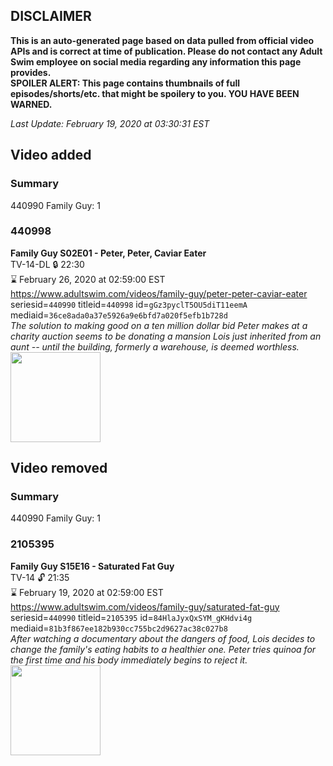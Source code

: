 ## DISCLAIMER
**This is an auto-generated page based on data pulled from official video APIs and is correct at time of publication. Please do not contact any Adult Swim employee on social media regarding any information this page provides.**  
**SPOILER ALERT: This page contains thumbnails of full episodes/shorts/etc. that might be spoilery to you. YOU HAVE BEEN WARNED.**  

_Last Update: February 19, 2020 at 03:30:31 EST_
## Video added
### Summary
440990 Family Guy: 1  
### 440998
**Family Guy S02E01 - Peter, Peter, Caviar Eater**  
TV-14-DL 🔒 22:30  
⌛ February 26, 2020 at 02:59:00 EST  
https://www.adultswim.com/videos/family-guy/peter-peter-caviar-eater  
seriesid=`440990` titleid=`440998` id=`gGz3pyclT5OU5diT11eemA` mediaid=`36ce8ada0a37e5926a9e6bfd7a020f5efb1b728d`  
_The solution to making good on a ten million dollar bid Peter makes at a charity auction seems to be donating a mansion Lois just inherited from an aunt -- until the building, formerly a warehouse, is deemed worthless._  
<a href="https://i.cdn.turner.com/asfix/repository//8a25c3920eaf5fa6010eaffb99c438bf/thumbnail_52753.jpg"><img src="https://i.cdn.turner.com/asfix/repository//8a25c3920eaf5fa6010eaffb99c438bf/thumbnail_52753.jpg" height="144px" /></a>
## Video removed
### Summary
440990 Family Guy: 1  
### 2105395
**Family Guy S15E16 - Saturated Fat Guy**  
TV-14 🔓 21:35  
⌛ February 19, 2020 at 02:59:00 EST  
https://www.adultswim.com/videos/family-guy/saturated-fat-guy  
seriesid=`440990` titleid=`2105395` id=`84HlaJyxQxSYM_gKHdvi4g` mediaid=`81b3f867ee182b930cc755bc2d9627ac38c027b8`  
_After watching a documentary about the dangers of food, Lois decides to change the family's eating habits to a healthier one. Peter tries quinoa for the first time and his body immediately begins to reject it._  
<a href="https://i.cdn.turner.com/adultswim/big/video/saturated-fat-guy/familyguy_1413_air_cid-3365J.jpg"><img src="https://i.cdn.turner.com/adultswim/big/video/saturated-fat-guy/familyguy_1413_air_cid-3365J.jpg" height="144px" /></a>
